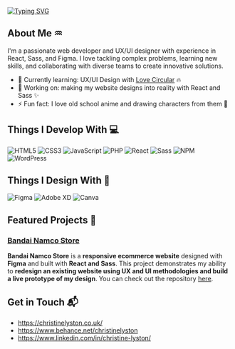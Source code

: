 [![Typing SVG](https://readme-typing-svg.demolab.com?font=Fira+Code&pause=1000&color=00BFFF&width=435&lines=Hi+there%2C+I'm+Christine!+%F0%9F%91%8B)](https://git.io/typing-svg)

## About Me ♒

I'm a passionate web developer and UX/UI designer with experience in React, Sass, and Figma. I love tackling complex problems, learning new skills, and collaborating with diverse teams to create innovative solutions.

- 🌱 Currently learning: UX/UI Design with [Love Circular](https://lovecircular.com/) 🔥
- 🔭 Working on: making my website designs into reality with React and Sass ✨
- ⚡ Fun fact: I love old school anime and drawing characters from them 🎨

## Things I Develop With 💻
![HTML5](https://img.shields.io/badge/HTML5-E34F26?style=for-the-badge&logo=html5&logoColor=white)
![CSS3](https://img.shields.io/badge/CSS3-1572B6?style=for-the-badge&logo=css3&logoColor=white)
![JavaScript](https://img.shields.io/badge/JavaScript-323330?style=for-the-badge&logo=javascript&logoColor=F7DF1E)
![PHP](https://img.shields.io/badge/PHP-777BB4?style=for-the-badge&logo=php&logoColor=white)
![React](https://img.shields.io/badge/React-20232A?style=for-the-badge&logo=react&logoColor=61DAFB)
![Sass](https://img.shields.io/badge/Sass-CC6699?style=for-the-badge&logo=sass&logoColor=white)
![NPM](https://img.shields.io/badge/npm-CB3837?style=for-the-badge&logo=npm&logoColor=white)
![WordPress](https://img.shields.io/badge/Wordpress-21759B?style=for-the-badge&logo=wordpress&logoColor=white)

## Things I Design With 🎨
![Figma](https://img.shields.io/badge/Figma-F24E1E?style=for-the-badge&logo=figma&logoColor=white)
![Adobe XD](https://img.shields.io/badge/Adobe%20XD-470137?style=for-the-badge&logo=Adobe%20XD&logoColor=#FF61F6)
![Canva](https://img.shields.io/badge/Canva-%2300C4CC.svg?&style=for-the-badge&logo=Canva&logoColor=white)

## Featured Projects 🔎

### [Bandai Namco Store](project_1_link)

**Bandai Namco Store** is a **responsive ecommerce website** designed with **Figma** and built with **React and Sass**. This project demonstrates my ability to **redesign an existing website using UX and UI methodologies and build a live prototype of my design**. You can check out the repository [here](https://github.com/calyston/bandai-namco-store).

## Get in Touch 📬
- https://christinelyston.co.uk/
- https://www.behance.net/christinelyston
- https://www.linkedin.com/in/christine-lyston/

